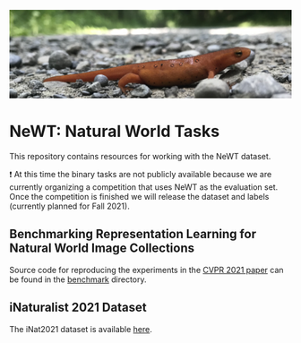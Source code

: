 ![Banner](assets/newt.jpeg)

# NeWT: Natural World Tasks

This repository contains resources for working with the NeWT dataset. 

:exclamation: At this time the binary tasks are not publicly available because we are currently organizing a competition that uses NeWT as the evaluation set. Once the competition is finished we will release the dataset and labels (currently planned for Fall 2021).

## Benchmarking Representation Learning for Natural World Image Collections

Source code for reproducing the experiments in the [CVPR 2021 paper](https://arxiv.org/abs/2103.16483) can be found in the [benchmark](benchmark/) directory. 

## iNaturalist 2021 Dataset

The iNat2021 dataset is available [here](https://github.com/visipedia/inat_comp/tree/master/2021).


